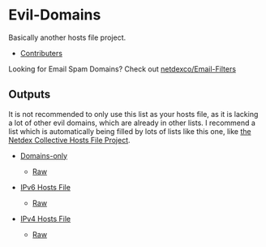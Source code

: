 # Evil-Domains

Basically another hosts file project.

- [Contributers](https://github.com/timmyrs/Evil-Domains/blob/master/Contributers.csv)

Looking for Email Spam Domains? Check out [netdexco/Email-Filters](https://github.com/netdexco/Email-Filters)

## Outputs

It is not recommended to only use this list as your hosts file, as it is lacking a lot of other evil domains, which are already in other lists. I recommend a list which is automatically being filled by lots of lists like this one, like [the Netdex Collective Hosts File Project](https://netdex.co/hosts/).

- [Domains-only](https://github.com/timmyrs/Evil-Domains/blob/master/output/domains.txt)
  - [Raw](https://raw.githubusercontent.com/timmyrs/Evil-Domains/master/output/domains.txt)

- [IPv6 Hosts File](https://github.com/timmyrs/Evil-Domains/blob/master/output/hosts-6.txt)
  - [Raw](https://raw.githubusercontent.com/timmyrs/Evil-Domains/master/output/hosts-6.txt)

- [IPv4 Hosts File](https://github.com/timmyrs/Evil-Domains/blob/master/output/hosts-4.txt)
  - [Raw](https://raw.githubusercontent.com/timmyrs/Evil-Domains/master/output/hosts-4.txt)
